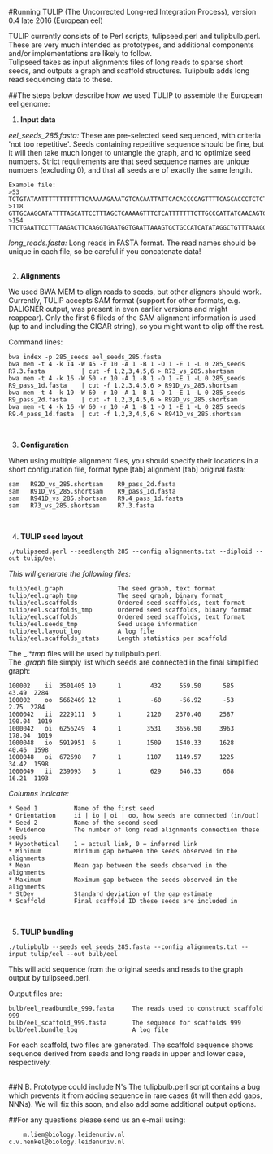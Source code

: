 #Running TULIP (The Uncorrected Long-red Integration Process), version 0.4 late 2016 (European eel)

TULIP currently consists of to Perl scripts, tulipseed.perl and tulipbulb.perl. These are very much intended as prototypes, and additional components and/or implementations are likely to follow. <br>
Tulipseed takes as input alignments files of long reads to sparse short seeds, and outputs a graph and scaffold structures. Tulipbulb adds long read sequencing data to these.<br>

##The steps below describe how we used TULIP to assemble the European eel genome:<br>


1. **Input data**


  _eel_seeds_285.fasta:_
  These are pre-selected seed sequenced, with criteria 'not too repetitive'. Seeds containing repetitive sequence should be fine, but it will then take much longer to untangle the graph, and to optimize seed numbers. Strict requirements are that seed sequence names are unique numbers (excluding 0), and that all seeds are of exactly the same length.<br>
  ```
Example file:
>53
TCTGTATAATTTTTTTTTTTTCAAAAAGAAATGTCACAATTATTCACACCCCAGTTTTCAGCACCCTCTCTTAACAAGGACATTCTTCTGTAATATTTTATGAGATAGATGGACACATCCTTGTCCATTCTTGCATACACCATCTTTCTAAATTTTCTACTGAAAATGTCCTCCTCAGTTCAAACCAGAAAATTTGGTTACATTCTGGAAACTTGAATATTGATCCAGAGACAAAAACAGCAAAACAGTAATTTTGTGGTAAATTAATCATTTATTGGTTGAGTT  
>118
GTTGCAAGCATATTTTAGCATTCCTTTAGCTCAAAAGTTTCTCATTTTTTTCTTGCCCATTATCAACAGTGACAAATTCTTCTGATATACATCTTTCTGATGTTTGTGGTTCCACATTGGCCTTCTCCTGCATTGTGGTATTTCTACTTTGTTTAGTTAATCAGCTGTTGAAATTAGCCTTTAGTCCCACAGGGAATTACAGGAATTGTGGTATACACTGTTATAAGCAATATACATTTTATTTTATGATACCTGCTAAAGAAGGTAATATGTCAGATGTTATAG  
>154
TTCTGAATTCCTTTAAGACTTCAAGGTGAATGGTGAATTAAAGTGCTGCCATCATATAGGCTGTTTAAAGGCAGTTTTAAATGATTTTATATATATTTTATATGATTACAGACAATGTGATTCATGAAGAAAATGTGGGCAGTCCTTTTCCCTGTAGCAAGGTCAGTAAAATAATAGTGACAGAATAATGTGCTTGACGTCTCTAATTTTACAATCTCATATACCACTGTATGCCTATGTGAGTCAAATATGATATAAAATTGAACATTATTATGTTTGTAATGG  
  ```
  _long_reads.fasta:_
  Long reads in FASTA format. The read names should be unique in each file, so be careful if you concatenate data!<br><br>


2. **Alignments**


  We used BWA MEM to align reads to seeds, but other aligners should work. Currently, TULIP accepts SAM format (support for other formats, e.g. DALIGNER output, was present in even earlier versions and might reappear). Only the first 6 fileds of the SAM alignment information is used (up to and including the CIGAR string), so you might want to clip off the rest.

  Command lines:
  ```
  bwa index -p 285_seeds eel_seeds_285.fasta
  bwa mem -t 4 -k 14 -W 45 -r 10 -A 1 -B 1 -O 1 -E 1 -L 0 285_seeds R7.3.fasta			| cut -f 1,2,3,4,5,6 > R73_vs_285.shortsam  
  bwa mem -t 4 -k 16 -W 50 -r 10 -A 1 -B 1 -O 1 -E 1 -L 0 285_seeds R9_pass_1d.fasta	| cut -f 1,2,3,4,5,6 > R91D_vs_285.shortsam  
  bwa mem -t 4 -k 19 -W 60 -r 10 -A 1 -B 1 -O 1 -E 1 -L 0 285_seeds R9_pass_2d.fasta	| cut -f 1,2,3,4,5,6 > R92D_vs_285.shortsam  
  bwa mem -t 4 -k 16 -W 60 -r 10 -A 1 -B 1 -O 1 -E 1 -L 0 285_seeds R9.4_pass_1d.fasta	| cut -f 1,2,3,4,5,6 > R941D_vs_285.shortsam  
  ```
<br>


3. **Configuration**


  When using multiple alignment files, you should specify their locations in a short configuration file, format type [tab] alignment [tab] original fasta:
  ```
  sam	R92D_vs_285.shortsam	R9_pass_2d.fasta
  sam	R91D_vs_285.shortsam	R9_pass_1d.fasta
  sam	R941D_vs_285.shortsam	R9.4_pass_1d.fasta
  sam	R73_vs_285.shortsam		R7.3.fasta
  ```
<br>

4. **TULIP seed layout**

  ```
  ./tulipseed.perl --seedlength 285 --config alignments.txt --diploid --out tulip/eel
  ```
  
  _This will generate the following files:_<br>
  ```
  tulip/eel.graph				The seed graph, text format
  tulip/eel.graph_tmp			The seed graph, binary format
  tulip/eel.scaffolds			Ordered seed scaffolds, text format
  tulip/eel.scaffolds_tmp		Ordered seed scaffolds, binary format
  tulip/eel.scaffolds			Ordered seed scaffolds, text format
  tulip/eel.seeds_tmp			Seed usage information
  tulip/eel.layout_log			A log file
  tulip/eel.scaffolds_stats		Length statistics per scaffold
  ```
  The _.*_tmp_ files will be used by tulipbulb.perl.<br>
  The _.graph_ file simply list which seeds are connected in the final simplified graph:<br>
  
  ```
  100002	ii	3501405	10		1		 432	 559.50		 585	 43.49	2284
  100002	oo	5662469	12		1		 -60	 -56.92		 -53	  2.75	2284
  1000042	ii	2229111	 5		1		2120	2370.40		2587	190.04	1019
  1000042	oi	6256249	 4		1		3531	3656.50		3963	178.04	1019
  1000048	io	5919951	 6		1		1509	1540.33		1628	 40.46	1598
  1000048	oi	672698	 7		1		1107	1149.57		1225	 34.42	1598
  1000049	ii	239093	 3		1		 629	 646.33		 668	 16.21	1193
  ```
  
  
  _Columns indicate:_<br>
  ```
  * Seed 1			Name of the first seed
  * Orientation		ii | io | oi | oo, how seeds are connected (in/out)
  * Seed 2			Name of the second seed
  * Evidence		The number of long read alignments connection these seeds
  * Hypothetical	1 = actual link, 0 = inferred link
  * Minimum			Minimum gap between the seeds observed in the alignments
  * Mean			Mean gap between the seeds observed in the alignments
  * Maximum			Maximum gap between the seeds observed in the alignments
  * StDev			Standard deviation of the gap estimate
  * Scaffold		Final scaffold ID these seeds are included in
  ```
<br>  

5. **TULIP bundling**
  ```
  ./tulipbulb --seeds eel_seeds_285.fasta --config alignments.txt --input tulip/eel --out bulb/eel
  ```

  This will add sequence from the original seeds and reads to the graph output by tulipseed.perl.

  Output files are:
  ```
  bulb/eel_readbundle_999.fasta		The reads used to construct scaffold 999
  bulb/eel_scaffold_999.fasta		The sequence for scaffolds 999
  bulb/eel.bundle_log				A log file
  ```
  
  For each scaffold, two files are generated. The scaffold sequence shows sequence derived from seeds and long reads in upper and lower case, respectively.<br><br>

##N.B. Prototype could include N's
The tulipbulb.perl script contains a bug which prevents it from adding sequence in rare cases (it will then add gaps, NNNs). We will fix this soon, and also add some additional output options.<br>

##For any questions please send us an e-mail using:
```
    m.liem@biology.leidenuniv.nl
c.v.henkel@biology.leidenuniv.nl
```
